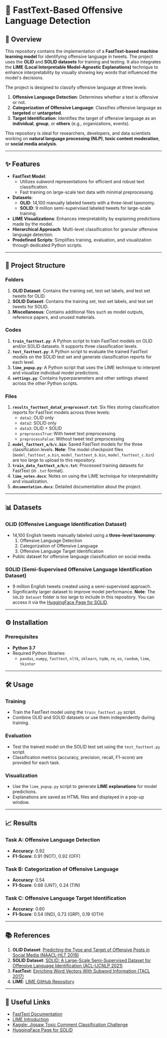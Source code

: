 # 🚀 FastText-Based Offensive Language Detection

## 📖 Overview

This repository contains the implementation of a **FastText-based machine learning model** for identifying offensive language in tweets. The project uses the **OLID** and **SOLID datasets** for training and testing. It also integrates the **LIME (Local Interpretable Model-Agnostic Explanations)** technique to enhance interpretability by visually showing key words that influenced the model's decisions.

The project is designed to classify offensive language at three levels:
1. **Offensive Language Detection**: Determines whether a text is offensive or not.
2. **Categorization of Offensive Language**: Classifies offensive language as **targeted** or **untargeted**.
3. **Target Identification**: Identifies the target of offensive language as an **individual**, **group**, or **others** (e.g., organizations, events).

This repository is ideal for researchers, developers, and data scientists working on **natural language processing (NLP)**, **toxic content moderation**, or **social media analysis**.

---

## ✨ Features

- **FastText Model**: 
  - Utilizes subword representations for efficient and robust text classification.
  - Fast training on large-scale text data with minimal preprocessing.
- **Datasets**:
  - **OLID**: 14,100 manually labeled tweets with a three-level taxonomy.
  - **SOLID**: 9 million semi-supervised labeled tweets for large-scale training.
- **LIME Visualizations**: Enhances interpretability by explaining predictions made by the model.
- **Hierarchical Approach**: Multi-level classification for granular offensive language detection.
- **Predefined Scripts**: Simplifies training, evaluation, and visualization through dedicated Python scripts.

---

## 📂 Project Structure

### **Folders**
1. **OLID Dataset**: Contains the training set, test set labels, and test set tweets for OLID.
2. **SOLID Dataset**: Contains the training set, test set labels, and test set tweets for SOLID.
3. **Miscellaneous**: Contains additional files such as model outputs, reference papers, and unused materials.

### **Codes**
1. **`train_fasttext.py`**: A Python script to train FastText models on OLID and/or SOLID datasets. It supports three classification levels.
2. **`test_fasttext.py`**: A Python script to evaluate the trained FastText models on the SOLID test set and generate classification reports for each level.
3. **`lime_popup.py`**: A Python script that uses the LIME technique to interpret and visualize individual model predictions.
4. **`settings.py`**: Contains hyperparameters and other settings shared across the other Python scripts.

### **Files**
1. **`results_fasttext_dataX_preprocessY.txt`**: Six files storing classification reports for FastText models across three levels:
   - `data1`: OLID only
   - `data2`: SOLID only
   - `data3`: OLID + SOLID
   - `preprocessTrue`: With tweet text preprocessing
   - `preprocessFalse`: Without tweet text preprocessing
2. **`model_fasttext_a/b/c.bin`**: Saved FastText models for the three classification levels.
   **Note**: The model checkpoint files (`model_fasttext_a.bin`, `model_fasttext_b.bin`, `model_fasttext_c.bin`) are too large to upload to this repository.
3. **`train_data_fasttext_a/b/c.txt`**: Processed training datasets for FastText (in `.txt` format).
4. **`lime_notes.docx`**: Notes on using the LIME technique for interpretability and visualization.
5. **`documentation.docx`**: Detailed documentation about the project.

---

## 📊 Datasets

### OLID (Offensive Language Identification Dataset)
- 14,100 English tweets manually labeled using a **three-level taxonomy**:
  1. Offensive Language Detection
  2. Categorization of Offensive Language
  3. Offensive Language Target Identification
- Public dataset for offensive language classification on social media.

### SOLID (Semi-Supervised Offensive Language Identification Dataset)
- 9 million English tweets created using a semi-supervised approach.
- Significantly larger dataset to improve model performance.
**Note**: The `SOLID Dataset` folder is too large to include in this repository. You can access it via the [HuggingFace Page for SOLID](https://huggingface.co/datasets/tharindu/SOLID/tree/refs%2Fconvert%2Fparquet/default/train).

---

## ⚙️ Installation

### Prerequisites
- **Python 3.7**
- Required Python libraries:
  - `pandas`, `numpy`, `fasttext`, `nltk`, `sklearn`, `tqdm`, `re`, `os`, `random`, `lime`, `tkinter`

---

## 🛠️ Usage

### Training
- Train the FastText model using the `train_fasttext.py` script.
- Combine OLID and SOLID datasets or use them independently during training.

### Evaluation
- Test the trained model on the SOLID test set using the `test_fasttext.py` script.
- Classification metrics (accuracy, precision, recall, F1-score) are provided for each task.

### Visualization
- Use the `lime_popup.py` script to generate **LIME explanations** for model predictions.
- Explanations are saved as HTML files and displayed in a pop-up window.

---

## 📈 Results

### Task A: Offensive Language Detection
- **Accuracy**: 0.92
- **F1-Score**: 0.91 (NOT), 0.92 (OFF)

### Task B: Categorization of Offensive Language
- **Accuracy**: 0.54
- **F1-Score**: 0.68 (UNT), 0.24 (TIN)

### Task C: Offensive Language Target Identification
- **Accuracy**: 0.60
- **F1-Score**: 0.54 (IND), 0.73 (GRP), 0.19 (OTH)

---

## 📚 References

1. **OLID Dataset**: [Predicting the Type and Target of Offensive Posts in Social Media (NAACL-HLT 2019)](https://sites.google.com/site/offensevalsharedtask/home)
2. **SOLID Dataset**: [SOLID: A Large-Scale Semi-Supervised Dataset for Offensive Language Identification (ACL-IJCNLP 2021)](https://arxiv.org/abs/2106.04588)
3. **FastText**: [Enriching Word Vectors With Subword Information (TACL 2017)](https://arxiv.org/abs/1607.04606)
4. **LIME**: [LIME GitHub Repository](https://github.com/marcotcr/lime)

---

## 🔗 Useful Links

- [FastText Documentation](https://fasttext.cc/)
- [LIME Introduction](https://www.oreilly.com/content/introduction-to-local-interpretable-model-agnostic-explanations-lime/)
- [Kaggle: Jigsaw Toxic Comment Classification Challenge](https://www.kaggle.com/competitions/jigsaw-toxic-comment-classification-challenge/overview)
- [HuggingFace Page for SOLID](https://huggingface.co/datasets/tharindu/SOLID/tree/refs%2Fconvert%2Fparquet/default/train)

